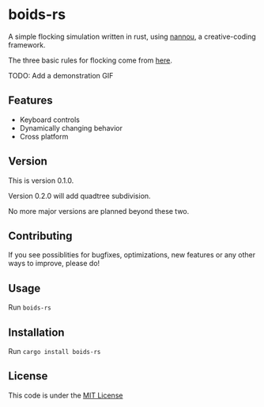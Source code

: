 # boids-rs

A simple flocking simulation written in rust, using [nannou](https://nannou.cc/), a creative-coding framework.

The three basic rules for flocking come from [here](https://www.red3d.com/cwr/boids/).

TODO: Add a demonstration GIF

## Features

* Keyboard controls
* Dynamically changing behavior
* Cross platform

## Version

This is version 0.1.0.

Version 0.2.0 will add quadtree subdivision.

No more major versions are planned beyond these two.

## Contributing

If you see possiblities for bugfixes, optimizations, new features or any other ways to improve, please do!

## Usage

Run `boids-rs`

## Installation

Run `cargo install boids-rs`

## License

This code is under the [MIT License](https://mit-license.org/)

